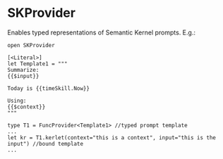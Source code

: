 # SKProvider

Enables typed representations of Semantic Kernel prompts. E.g.:

```F#
open SKProvider 

[<Literal>]
let Template1 = """ 
Summarize:
{{$input}}

Today is {{timeSkill.Now}}

Using:
{{$context}}
"""

type T1 = FuncProvider<Template1> //typed prompt template
...
let kr = T1.kerlet(context="this is a context", input="this is the input") //bound template
...

```
